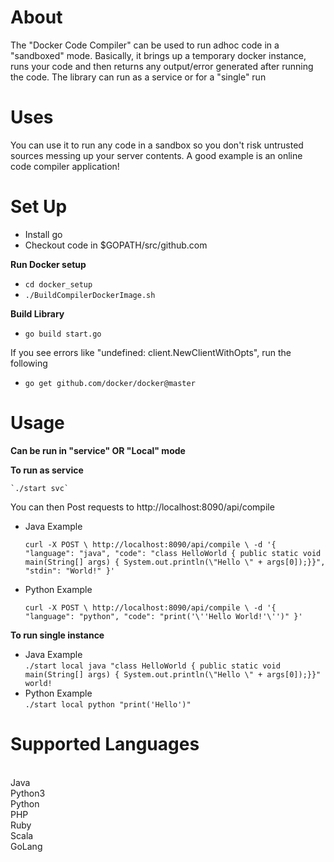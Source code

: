 <h1>About</h1>
<p>
The "Docker Code Compiler" can be used to run adhoc code in a "sandboxed" mode.
Basically, it brings up a temporary docker instance, runs your code and then returns any output/error generated after running the code.
The library can run as a service or for a "single" run 
</p>

<h1>Uses</h1>
<p>You can use it to run any code in a sandbox so you don't risk untrusted sources messing up your server contents.
A good example is an online code compiler application!
</p>

<h1>Set Up</h1>

* Install go
* Checkout code in $GOPATH/src/github.com

**Run Docker setup**
* `cd docker_setup`
* `./BuildCompilerDockerImage.sh`

**Build Library**
* `go build start.go`

If you see errors like "undefined: client.NewClientWithOpts", run the following
* `go get github.com/docker/docker@master`

<h1>Usage</h1>

**Can be run in "service" OR "Local" mode**

<b>To run as service</b>

    `./start svc`

You can then Post requests to http://localhost:8090/api/compile

* Java Example<br> 

    `curl -X POST \
       http://localhost:8090/api/compile \
       -d '{
       "language": "java",
       "code": "class HelloWorld { public static void main(String[] args) { System.out.println(\"Hello \" + args[0]);}}",
       "stdin": "World!"
     }'
     `

* Python Example

    `curl -X POST \
      http://localhost:8090/api/compile \
      -d '{
      "language": "python",
      "code": "print('\''Hello World!'\'')"
    }'
    `

<b>To run single instance</b>

* Java Example<br> 
    `./start local java "class HelloWorld { public static void main(String[] args) { System.out.println(\"Hello \" + args[0]);}}" world!`
* Python Example<br>
`./start local python "print('Hello')"`

<h1>Supported Languages</h1><br>
Java<br>
Python3<br>
Python<br>
PHP<br>
Ruby<br>
Scala<br>
GoLang<br>


